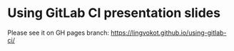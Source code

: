 # Using GitLab CI presentation slides
Please see it on GH pages branch: https://lingvokot.github.io/using-gitlab-ci/
